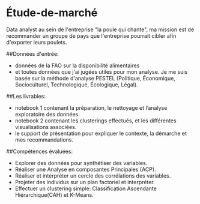 # Étude-de-marché

Data analyst au sein de l'entreprise "la poule qui chante", ma mission est de recommander un groupe de pays que l'entreprise pourrait cibler afin d'exporter leurs poulets.

##Données d'entrée:

- données de la FAO sur la disponibilité alimentaires
- et toutes données que j'ai jugées utiles pour mon analyse. Je me suis basée sur la méthode d'analyse PESTEL (Politique, Économique, Socioculturel, Technologique, Écologique, Légal).

##Les livrables:

- notebook 1 contenant la préparation, le nettoyage et l’analyse exploratoire des données.
- notebook 2 contenant les clusterings effectués, et les différentes visualisations associées.
- le support de présentation pour expliquer le contexte, la démarche et mes recommandations.

##Compétences évaluées:

- Explorer des données pour synthétiser des variables.
- Réaliser une Analyse en composantes Principales (ACP).
- Réaliser et interpréter un cercle des corrélations des variables.
- Projeter des individus sur un plan factoriel et interpréter.
- Effectuer un clustering simple: Classification Ascendante Hiérarchique(CAH) et K-Means.
